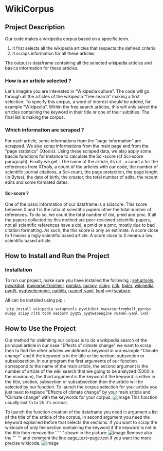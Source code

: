 # WikiCorpus 

## Project Description
Our code makes a wikipedia corpus based on a specific term.

1. It first selects all the wikipedia articles that respects the defined criteria
2. It scraps information for all these articles

The output is dataframe containing all the selected wikipedia articles and basics information for these articles.

### How is an article selected ?

Let's imagine you are interested in "Wikipedia culture". The code will go through all the articles of the wikipedia "free search" making a first selection.
To specify this corpus, a word of interest should be added, for example "Wikipedia".  Within the free search articles, this will only select the articles containing the keyword in their title or one of their subtitles.
The final list is making the corpus.

### Which information are scraped ?

For each article, some informations from the "page information" are scrapped. We also scrap informations from the main page and from the "page statistics" (Xtools).
Using these scraped data, we also apply some bascis functions for instance to calculate the Sci-score (cf Sci-score paragraph).
Finally we get :
The name of the article, its url , a count a for the references from XTools, a count of the articles with our code, the number of scientific journal citations, a Sci-count, the page protection, the page lenght (in Bytes), the date of birth, the creator, the total number of edits, the recent edits and some formated dates.

#### Sci-score ?
One of the basic information of our dataframe is a sciscore. This score between 0 and 1 is the ratio of scientific papers other the total number of references. To do so, we count the total number of doi, pmid and pmc. If all the papers collected by this method are peer-reviewed scientific papers, not all scientific references have a doi, a pmid or a pmc, mostly due to bad citation formatting. As such, the this score is only an estimate. 
A score close to 1 means a higly scientific based article.
A score close to 0 means a low scientific based article.

## How to Install and Run the Project

### Installation
To run our project, make sure you have installed the following : [setuptools](https://pypi.org/project/setuptools/), [pywikibot](https://github.com/wikimedia/pywikibot#readme), [mwparserfromhell](https://mwparserfromhell.readthedocs.io/en/latest/), [pandas](https://pandas.pydata.org/), [numpy](https://numpy.org/install/), [scipy](https://scipy.org/install/), [nltk](https://www.nltk.org/install.html), [tqdm](https://tqdm.github.io/), [wikipedia](https://pypi.org/project/wikipedia/), [pyqt5](https://pypi.org/project/PyQt5/), [pyqtwebengine](https://pypi.org/project/PyQtWebEngine/), [pathlib](https://docs.python.org/3/library/pathlib.html), [ruamel-yaml](https://pypi.org/project/ruamel.yaml/), [lxml](https://lxml.de/installation.html) and [seaborn](https://seaborn.pydata.org/)

All can be installed using pip : 

```
!pip install wikipedia setuptools pywikibot mwparserfromhell pandas numpy scipy nltk tqdm seaborn pyqt5 pyqtwebengine ruamel-yaml lxml
```

## How to Use the Project
Our method for delimiting our corpus is to do a wikipedia search of the principal article in our case "Effects of climate change" we want to scrap then to find the other articles we defined a keyword  in our example "Climate change" and if the keyword is in the title or the section, subsection or subsubsection. In our program the first arguments of our function correspond to the name of the main article, the second argument is the number of article of the wiki search that are going to be analyzed (5000 is the maximum), the third argument is the keyword if the keyword is either in the title, section, subsection or subsubsection then the article will be selected by our function.
To launch the corpus selection for your article you just need to replace "Effects of climate change"  by your main article and "Climate change" with the keywords for your corpus.
![image](https://user-images.githubusercontent.com/60670025/167416548-4a2ee4f1-d15b-4ed6-b877-708876ffaa77.png)
This function usually last 1h to 2h it's normal.

To launch the function creation of the dataframe you need in argument a list of the title of the article of the corpus, in second argument you need the keyword explained before that selects the  sections. If you want to scrap the wikicode of only the section containing the keyword if the keyword is not in the title then remove the ''' ''' shown in the picture: 
![image](https://user-images.githubusercontent.com/60670025/167449184-7e5fcb83-3ba2-4abd-89cb-37e8101f1e49.png)
Remove also the ''' ''' and comment the line page_text=page.text if you want the more precise wikicode.
![image](https://user-images.githubusercontent.com/60670025/167449226-4967675f-fa0f-42dd-b3cd-967846f0e017.png)


